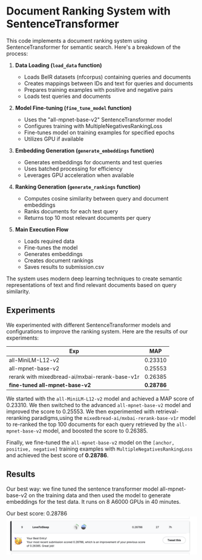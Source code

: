 # Document Ranking System with SentenceTransformer

This code implements a document ranking system using SentenceTransformer for semantic search. Here's a breakdown of the process:

1. **Data Loading (`load_data` function)**
   - Loads BeIR datasets (nfcorpus) containing queries and documents
   - Creates mappings between IDs and text for queries and documents
   - Prepares training examples with positive and negative pairs
   - Loads test queries and documents

2. **Model Fine-tuning (`fine_tune_model` function)**
   - Uses the "all-mpnet-base-v2" SentenceTransformer model
   - Configures training with MultipleNegativesRankingLoss
   - Fine-tunes model on training examples for specified epochs
   - Utilizes GPU if available

3. **Embedding Generation (`generate_embeddings` function)**
   - Generates embeddings for documents and test queries
   - Uses batched processing for efficiency
   - Leverages GPU acceleration when available

4. **Ranking Generation (`generate_rankings` function)**
   - Computes cosine similarity between query and document embeddings
   - Ranks documents for each test query
   - Returns top 10 most relevant documents per query

5. **Main Execution Flow**
   - Loads required data
   - Fine-tunes the model
   - Generates embeddings
   - Creates document rankings
   - Saves results to submission.csv

The system uses modern deep learning techniques to create semantic representations of text and find relevant documents based on query similarity.

## Experiments

We experimented with different SentenceTransformer models and configurations to improve the ranking system. Here are the results of our experiments:

|Exp| MAP|
|---|----|
|all-MiniLM-L12-v2| 0.23310 |
|all-mpnet-base-v2| 0.25553 |
|rerank with mixedbread-ai/mxbai-rerank-base-v1r | 0.26385 |
| **fine-tuned all-mpnet-base-v2** | **0.28786** |

We started with the `all-MiniLM-L12-v2` model and achieved a MAP score of 0.23310. We then switched to the advanced `all-mpnet-base-v2` model and improved the score to 0.25553. We then experimented with retrieval-reranking paradigms,using the `mixedbread-ai/mxbai-rerank-base-v1r` model to re-ranked the top 100 documents for each query retrieved by the `all-mpnet-base-v2` model, and boosted the score to 0.26385. 

Finally, we fine-tuned the `all-mpnet-base-v2` model on the `[anchor, positive, negative]` training examples with `MultipleNegativesRankingLoss` and achieved the best score of **0.28786**.

## Results

Our best way:
we fine tuned the sentence transformer model all-mpnet-base-v2 on the training data and then used the model to generate embeddings for the test data. It runs on 8 A6000 GPUs in 40 minutes.

Our best score: 0.28786
![Result](result.png)

